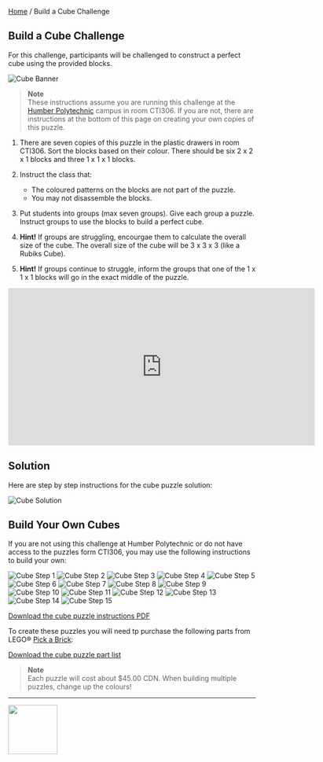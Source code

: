 [Home](/) / Build a Cube Challenge

<style>@import url("//readme.codeadam.ca/readme.css");</style>

## Build a Cube Challenge

For this challenge, participants will be challenged to construct a perfect cube using the provided blocks.

![Cube Banner](/images/cube/cube-challenge.png)

> **Note**  
> These instructions assume you are running this challenge at the [Humber Polytechnic](https://humber.ca/) campus in room CTI306. If you are not, there are instructions at the bottom of this page on creating your own copies of this puzzle.

1. There are seven copies of this puzzle in the plastic drawers in room CTI306. Sort the blocks based on their colour. There should be six 2 x 2 x 1 blocks and three 1 x 1 x 1 blocks. 

2. Instruct the class that: 
    
    - The coloured patterns on the blocks are not part of the puzzle.
    - You may not disassemble the blocks.

3. Put students into groups (max seven groups). Give each group a puzzle. Instruct groups to use the blocks to build a perfect cube. 

4. **Hint!** If groups are struggling, encourgae them to calculate the overall size of the cube. The overall size of the cube will be 3 x 3 x 3 (like a Rubiks Cube).

5. **Hint!** If groups continue to struggle, inform the groups that one of the 1 x 1 x 1 blocks will go in the exact middle of the puzzle. 

<iframe src="https://pages.codeadam.ca/ldr-viewer/view?background=4293848814&filename=cube-puzzle.packed.mpd&path=https://ldr.brickmmo.com/cube-puzzle/" height="320" width="624" frameborder="0" allowtransparency id="iframe"></iframe>

## Solution

Here are step by step instructions for the cube puzzle solution:

![Cube Solution](/images/cube/cube-solution.png)

## Build Your Own Cubes

If you are not using this challenge at Humber Polytechnic or do not have access to the puzzles form CTI306, you may use the following instructions to build your own:

![Cube Step 1](/images/cube/1_1x.png)
![Cube Step 2](/images/cube/2_1x.png)
![Cube Step 3](/images/cube/3_1x.png)
![Cube Step 4](/images/cube/4_1x.png)
![Cube Step 5](/images/cube/5_1x.png)
![Cube Step 6](/images/cube/6_1x.png)
![Cube Step 7](/images/cube/7_1x.png)
![Cube Step 8](/images/cube/8_1x.png)
![Cube Step 9](/images/cube/9_1x.png)
![Cube Step 10](/images/cube/10_1x.png)
![Cube Step 11](/images/cube/11_1x.png)
![Cube Step 12](/images/cube/12_1x.png)
![Cube Step 13](/images/cube/13_1x.png)
![Cube Step 14](/images/cube/14_1x.png)
![Cube Step 15](/images/cube/15_1x.png)

[Download the cube puzzle instructions PDF](/instructions/cube-instructions.pdf)

To create these puzzles you will need tp purchase the following parts from LEGO&reg; [Pick a Brick](https://www.lego.com/en-ca/pick-and-build/pick-a-brick):

[Download the cube puzzle part list](/partlist/cube-partlist.csv)

> **Note**  
> Each puzzle will cost about $45.00 CDN. When building multiple puzzles, change up the colours!

---

<a href="https://codeadam.ca">
<img src="https://cdn.codeadam.ca/images@1.0.0/codeadam-logo-coloured-horizontal.png" width="100">
</a>
